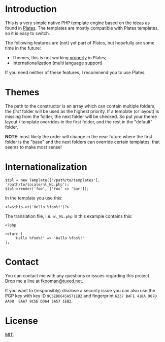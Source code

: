 # Introduction

This is a very simple native PHP template engine based on the ideas as found in 
[Plates](http://platesphp.com/). The templates are mostly compatible with 
Plates templates, so it is easy to switch.

The following features are (not) yet part of Plates, but hopefully are some 
time in the future:

- Themes, this is not working 
  [properly](https://github.com/thephpleague/plates/issues/234) in Plates;
- Internationalization (multi language support)

If you need neither of these features, I recommend you to use Plates.

# Themes

The path to the constructor is an array which can contain multiple folders, the
_first_ folder will be used as the highest priority. If a template (or layout)
is missing from the folder, the next folder will be checked. So put your theme
layout / template overrides in the first folder, and the rest in the "default"
folder.

**NOTE**: most likely the order will change in the near future where the first
folder is the "base" and the next folders can override certain templates, that
seems to make most sense!

# Internationalization

    $tpl = new Template(['/path/to/templates'], '/path/to/locale/nl_NL.php');
    $tpl->render('foo', ['foo' => 'bar']);

In the template you use this:

    <?=$this->t('Hello %foo%!')?>

The translation file, i.e. `nl_NL.php` in this example contains this:

    <?php

    return [
        'Hello %foo%!' => 'Hallo %foo%!'
    ];

# Contact

You can contact me with any questions or issues regarding this project. Drop
me a line at [fkooman@tuxed.net](mailto:fkooman@tuxed.net).

If you want to (responsibly) disclose a security issue you can also use the
PGP key with key ID `9C5EDD645A571EB2` and fingerprint
`6237 BAF1 418A 907D AA98  EAA7 9C5E DD64 5A57 1EB2`.

# License

[MIT](LICENSE).

